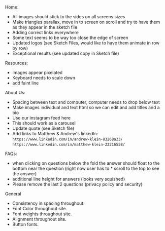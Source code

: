 Home: 
* All images should stick to the sides on all screens sizes 
* Make triangles parallax, move in to screen on scroll and try to have them as they appear in the sketch file 
* Adding correct links everywhere
* Some text seems to be way too close the edge of screen
* Updated logos (see Sketch Files, would like to have them animate in row by row)
* Exceptional results (see updated copy in Sketch file)

Resources:
* Images appear pixelated
* Keyboard needs to scale down
* add faint line

About Us:
* Spacing between text and computer, computer needs to drop below text 
* Make images individual and text html so we can edit and add titles and a bio 
* Use our instagram feed here 
* This should work as a carousel
* Update quote (see Sketch file)
* Add links to Matthew & Andrew's linkedIn:
```https://www.linkedin.com/in/andrew-klein-83268a33/```
```https://www.linkedin.com/in/matthew-klein-22216558/```

FAQs:
* when clicking on questions below the fold the answer should float to the bottom near the question (right now user has to * scroll to the top to see the answer)
* additional line height for answers (looks very squished)
* Please remove the last 2 questions (privacy policy and security)

General
* Consistency in spacing throughout.
* Font Color throughout site.
* Font weights throughout site.
* Alignment throughout site.
* Button fonts.
